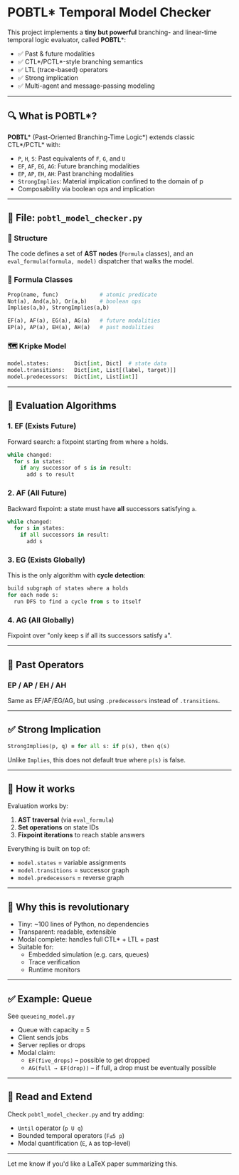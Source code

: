 
# POBTL* Temporal Model Checker

This project implements a **tiny but powerful** branching- and linear-time temporal logic evaluator, called **POBTL***:

- ✅ Past & future modalities
- ✅ CTL*/PCTL*-style branching semantics
- ✅ LTL (trace-based) operators
- ✅ Strong implication
- ✅ Multi-agent and message-passing modeling

---

## 🔍 What is POBTL*?

**POBTL*** (Past-Oriented Branching-Time Logic*) extends classic CTL*/PCTL* with:

- `P`, `H`, `S`: Past equivalents of `F`, `G`, and `U`
- `EF`, `AF`, `EG`, `AG`: Future branching modalities
- `EP`, `AP`, `EH`, `AH`: Past branching modalities
- `StrongImplies`: Material implication confined to the domain of p
- Composability via boolean ops and implication

---

## 🧠 File: `pobtl_model_checker.py`

### 📐 Structure

The code defines a set of **AST nodes** (`Formula` classes), and an `eval_formula(formula, model)` dispatcher that walks the model.

### 🧩 Formula Classes

```python
Prop(name, func)             # atomic predicate
Not(a), And(a,b), Or(a,b)    # boolean ops
Implies(a,b), StrongImplies(a,b)

EF(a), AF(a), EG(a), AG(a)   # future modalities
EP(a), AP(a), EH(a), AH(a)   # past modalities
```

### 🗺 Kripke Model

```python
model.states:        Dict[int, Dict]  # state data
model.transitions:   Dict[int, List[(label, target)]]
model.predecessors:  Dict[int, List[int]]
```

---

## 🔁 Evaluation Algorithms

### 1. EF (Exists Future)

Forward search: a fixpoint starting from where `a` holds.

```python
while changed:
  for s in states:
    if any successor of s is in result:
      add s to result
```

### 2. AF (All Future)

Backward fixpoint: a state must have **all** successors satisfying `a`.

```python
while changed:
  for s in states:
    if all successors in result:
      add s
```

### 3. EG (Exists Globally)

This is the only algorithm with **cycle detection**:

```python
build subgraph of states where a holds
for each node s:
  run DFS to find a cycle from s to itself
```

### 4. AG (All Globally)

Fixpoint over "only keep s if all its successors satisfy `a`".

---

## 🔁 Past Operators

### EP / AP / EH / AH

Same as EF/AF/EG/AG, but using `.predecessors` instead of `.transitions`.

---

## ✅ Strong Implication

```python
StrongImplies(p, q) ≡ for all s: if p(s), then q(s)
```

Unlike `Implies`, this does not default true where `p(s)` is false.

---

## 🧪 How it works

Evaluation works by:

1. **AST traversal** (via `eval_formula`)
2. **Set operations** on state IDs
3. **Fixpoint iterations** to reach stable answers

Everything is built on top of:

- `model.states` = variable assignments
- `model.transitions` = successor graph
- `model.predecessors` = reverse graph

---

## 🧬 Why this is revolutionary

- Tiny: ~100 lines of Python, no dependencies
- Transparent: readable, extensible
- Modal complete: handles full CTL* + LTL + past
- Suitable for:
  - Embedded simulation (e.g. cars, queues)
  - Trace verification
  - Runtime monitors

---

## ✅ Example: Queue

See `queueing_model.py`

- Queue with capacity = 5
- Client sends jobs
- Server replies or drops
- Modal claim:
  - `EF(five_drops)` – possible to get dropped
  - `AG(full → EF(drop))` – if full, a drop must be eventually possible

---

## 👀 Read and Extend

Check `pobtl_model_checker.py` and try adding:

- `Until` operator (`p U q`)
- Bounded temporal operators (`F≤5 p`)
- Modal quantification (`E`, `A` as top-level)

---

Let me know if you'd like a LaTeX paper summarizing this.
